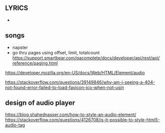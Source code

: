 ## LYRICS
- 

## songs
- napster
- go thru pages using offset, limit, totalcount
https://support.smartbear.com/qacomplete/docs/developer/api/rest/api/reference/paging.html

https://developer.mozilla.org/en-US/docs/Web/HTML/Element/audio

https://stackoverflow.com/questions/39149846/why-am-i-seeing-a-404-not-found-error-failed-to-load-favicon-ico-when-not-usin

## design of audio player
https://blog.shahednasser.com/how-to-style-an-audio-element/
https://stackoverflow.com/questions/4126708/is-it-possible-to-style-html5-audio-tag